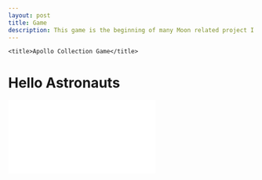 ```yaml
---
layout: post
title: Game
description: This game is the beginning of many Moon related project I will make.
---
```


  <head>
    
    <title>Apollo Collection Game</title>

 </head>

 <body>

<h1> Hello Astronauts </h1>

<p>
  <embed onload= startExportedGame( " src= apollo_collection_exit1.md" )>
	<!-- GAME CANVAS -->
	<canvas id="game" width="512" height="512"></canvas>

 </body>

